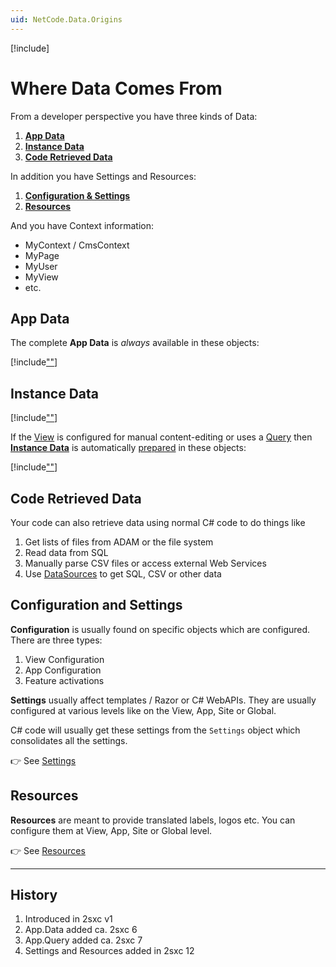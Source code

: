 ```yaml
---
uid: NetCode.Data.Origins
---
```


[!include[](~/pages/basics/stack/_shared-float-summary.md)]
<style>.context-box-summary .data-all, .context-box-summary .prepare-all { visibility: visible; } </style>

# Where Data Comes From

From a developer perspective you have three kinds of Data:

1. **[App Data](#app-data)**
1. **[Instance Data](#instance-data)**
1. **[Code Retrieved Data](#code-retrieved-data)**

In addition you have Settings and Resources:

1. **[Configuration & Settings](#configuration-and-settings)**
1. **[Resources](#resources)**

And you have Context information:

* MyContext / CmsContext
* MyPage
* MyUser
* MyView
* etc.

## App Data

The complete **App Data** is _always_ available in these objects:

[!include[""](../dynamic-code/_include-app-objects.md)]


## Instance Data

[!include[""](../dynamic-data/_include-data-origins.md)]


If the [View](xref:Basics.App.Views.Index) is configured for manual content-editing or uses a [Query](xref:Basics.Query.Index) then
**[Instance Data](xref:Basics.Data.Instance.Index)** is automatically [prepared](xref:Basics.Prepare.Index) in these objects:

[!include[""](../dynamic-code/_include-instance-data.md)]


## Code Retrieved Data

Your code can also retrieve data using normal C# code to do things like

1. Get lists of files from ADAM or the file system
1. Read data from SQL
1. Manually parse CSV files or access external Web Services
1. Use [DataSources](xref:NetCode.DataSources.Index) to get SQL, CSV or other data

## Configuration and Settings

**Configuration** is usually found on specific objects which are configured.
There are three types:

1. View Configuration
1. App Configuration
1. Feature activations

**Settings** usually affect templates / Razor or C# WebAPIs.
They are usually configured at various levels like on the View, App, Site or Global.

C# code will usually get these settings from the `Settings` object which consolidates all the settings.

👉 See [Settings](xref:NetCode.DynamicCode.Objects.Settings)

## Resources

**Resources** are meant to provide translated labels, logos etc.
You can configure them at View, App, Site or Global level.

👉 See [Resources](xref:NetCode.DynamicCode.Objects.Resources)

---


## History

1. Introduced in 2sxc v1
1. App.Data added ca. 2sxc 6
1. App.Query added ca. 2sxc 7
1. Settings and Resources added in 2sxc 12
